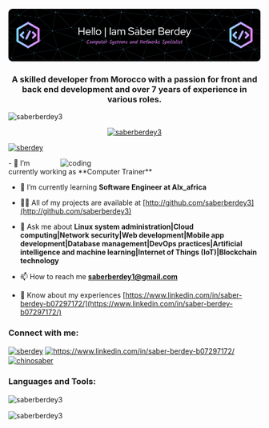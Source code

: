 ![Header](./github-header-image.png)
<h3 align="center">A skilled developer from Morocco with a passion for front and back end development and over 7 years of experience in various roles.</h3>

<p align="left"> <img src="https://komarev.com/ghpvc/?username=saberberdey3&label=Profile%20views&color=0e75b6&style=flat" alt="saberberdey3" /> </p>

<p align="center"> <a href="https://github.com/ryo-ma/github-profile-trophy"><img src="https://github-profile-trophy.vercel.app/?username=saberberdey3" alt="saberberdey3" /></a> </p>

<p align="left"> <a href="https://twitter.com/sberdey" target="blank"><img src="https://img.shields.io/twitter/follow/sberdey?logo=twitter&style=for-the-badge" alt="sberdey" /></a> </p>
<img align="right" alt="coding" width="400" src="https://media.tenor.com/2nKSTDDekOgAAAAC/coding-kira.gif">
- 🔭 I’m currently working as **Computer Trainer**

- 🌱 I’m currently learning **Software Engineer at Alx_africa**

- 👨‍💻 All of my projects are available at [http://github.com/saberberdey3](http://github.com/saberberdey3)

- 💬 Ask me about **Linux system administration|Cloud computing|Network security|Web development|Mobile app development|Database management|DevOps practices|Artificial intelligence and machine learning|Internet of Things (IoT)|Blockchain technology**

- 📫 How to reach me **saberberdey1@gmail.com**

- 📄 Know about my experiences [https://www.linkedin.com/in/saber-berdey-b07297172/](https://www.linkedin.com/in/saber-berdey-b07297172/)

<h3 align="left">Connect with me:</h3>
<p align="left">
<a href="https://twitter.com/sberdey" target="blank"><img align="center" src="https://raw.githubusercontent.com/rahuldkjain/github-profile-readme-generator/master/src/images/icons/Social/twitter.svg" alt="sberdey" height="30" width="40" /></a>
<a href="https://linkedin.com/in/https://www.linkedin.com/in/saber-berdey-b07297172/" target="blank"><img align="center" src="https://raw.githubusercontent.com/rahuldkjain/github-profile-readme-generator/master/src/images/icons/Social/linked-in-alt.svg" alt="https://www.linkedin.com/in/saber-berdey-b07297172/" height="30" width="40" /></a>
<a href="https://instagram.com/chinosaber" target="blank"><img align="center" src="https://raw.githubusercontent.com/rahuldkjain/github-profile-readme-generator/master/src/images/icons/Social/instagram.svg" alt="chinosaber" height="30" width="40" /></a>
</p>

<h3 align="left">Languages and Tools:</h3>

<p><img align="center" src="https://github-readme-stats.vercel.app/api/top-langs?username=saberberdey3&show_icons=true&locale=en&layout=compact" alt="saberberdey3" /></p>

<p><img align="center" src="https://github-readme-streak-stats.herokuapp.com/?user=saberberdey3&" alt="saberberdey3" /></p>
